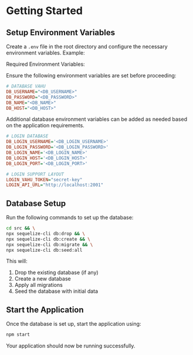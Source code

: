# Getting Started

## Setup Environment Variables

Create a `.env` file in the root directory and configure the necessary environment variables. Example:

Required Environment Variables:

Ensure the following environment variables are set before proceeding:

```ini
# DATABASE VAHU
DB_USERNAME="<DB_USERNAME>"
DB_PASSWORD="<DB_PASSWORD>"
DB_NAME="<DB_NAME>"
DB_HOST="<DB_HOST>"
```

Additional database environment variables can be added as needed based on the application requirements.

```ini
# LOGIN DATABASE
DB_LOGIN_USERNAME='<DB_LOGIN_USERNAME>'
DB_LOGIN_PASSWORD='<DB_LOGIN_PASSWORD>'
DB_LOGIN_NAME='<DB_LOGIN_NAME>'
DB_LOGIN_HOST='<DB_LOGIN_HOST>'
DB_LOGIN_PORT='<DB_LOGIN_PORT>'

# LOGIN SUPPORT LAYOUT
LOGIN_VAHU_TOKEN="secret-key"
LOGIN_API_URL="http://localhost:2001"
```

## Database Setup

Run the following commands to set up the database:

```bash
cd src && \
npx sequelize-cli db:drop && \
npx sequelize-cli db:create && \
npx sequelize-cli db:migrate && \
npx sequelize-cli db:seed:all
```

This will:

1. Drop the existing database (if any)
2. Create a new database
3. Apply all migrations
4. Seed the database with initial data

## Start the Application

Once the database is set up, start the application using:

```bash
npm start
```

Your application should now be running successfully.

